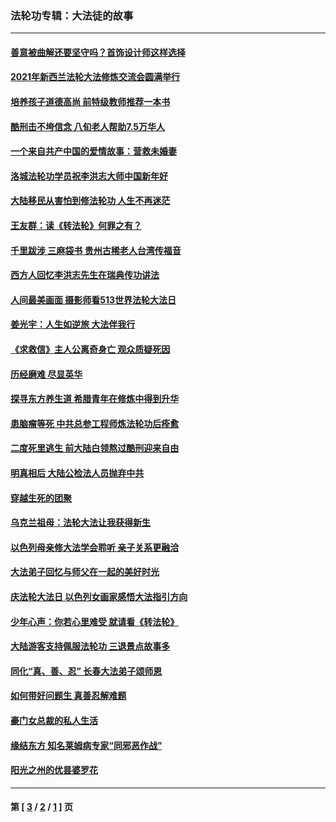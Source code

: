 ### 法轮功专辑：大法徒的故事
---
#### [善意被曲解还要坚守吗？首饰设计师这样选择](../../pages/nf1147481/n13077575.md?08130430) 
#### [2021年新西兰法轮大法修炼交流会圆满举行](../../pages/nf1147481/n13033149.md?08130430) 
#### [培养孩子道德高尚 前特级教师推荐一本书](../../pages/nf1147481/n12938640.md?08130430) 
#### [酷刑击不垮信念 八旬老人帮助7.5万华人](../../pages/nf1147481/n12880712.md?08130430) 
#### [一个来自共产中国的爱情故事：营救未婚妻](../../pages/nf1147481/n12778386.md?08130430) 
#### [洛城法轮功学员祝李洪志大师中国新年好](../../pages/nf1147481/n12724685.md?08130430) 
#### [大陆移民从害怕到修法轮功 人生不再迷茫](../../pages/nf1147481/n12414325.md?08130430) 
#### [王友群：读《转法轮》何罪之有？](../../pages/nf1147481/n12408647.md?08130430) 
#### [千里跋涉 三麻袋书 贵州古稀老人台湾传福音](../../pages/nf1147481/n12198750.md?08130430) 
#### [西方人回忆李洪志先生在瑞典传功讲法](../../pages/nf1147481/n12099607.md?08130430) 
#### [人间最美画面 摄影师看513世界法轮大法日](../../pages/nf1147481/n12094118.md?08130430) 
#### [姜光宇：人生如逆旅 大法伴我行](../../pages/nf1147481/n12088664.md?08130430) 
#### [《求救信》主人公离奇身亡 观众质疑死因](../../pages/nf1147481/n11845215.md?08130430) 
#### [历经磨难 尽显英华](../../pages/nf1147481/n11723297.md?08130430) 
#### [探寻东方养生道 希腊青年在修炼中得到升华](../../pages/nf1147481/n11494502.md?08130430) 
#### [患脑瘤等死 中共总参工程师炼法轮功后痊愈](../../pages/nf1147481/n11466682.md?08130430) 
#### [二度死里逃生 前大陆白领熬过酷刑迎来自由](../../pages/nf1147481/n11368594.md?08130430) 
#### [明真相后 大陆公检法人员抛弃中共](../../pages/nf1147481/n11358618.md?08130430) 
#### [穿越生死的团聚](../../pages/nf1147481/n11258922.md?08130430) 
#### [乌克兰祖母：法轮大法让我获得新生](../../pages/nf1147481/n11269457.md?08130430) 
#### [以色列母亲修大法学会聆听 亲子关系更融洽](../../pages/nf1147481/n11268195.md?08130430) 
#### [大法弟子回忆与师父在一起的美好时光](../../pages/nf1147481/n11267759.md?08130430) 
#### [庆法轮大法日 以色列女画家感悟大法指引方向](../../pages/nf1147481/n11267735.md?08130430) 
#### [少年心声：你若心里难受 就请看《转法轮》](../../pages/nf1147481/n11267496.md?08130430) 
#### [大陆游客支持佩服法轮功 三退景点故事多](../../pages/nf1147481/n11267378.md?08130430) 
#### [同化“真、善、忍” 长春大法弟子颂师恩](../../pages/nf1147481/n11266497.md?08130430) 
#### [如何带好问题生 真善忍解难题](../../pages/nf1147481/n11243655.md?08130430) 
#### [豪门女总裁的私人生活](../../pages/nf1147481/n10127794.md?08130430) 
#### [缘结东方 知名莱姆病专家“同邪恶作战”](../../pages/nf1147481/n10682468.md?08130430) 
#### [阳光之州的优昙婆罗花](../../pages/nf1147481/n10546697.md?08130430) 

---
#### 第 [ [3](./3.md?08130430) / [2](./2.md?08130430) / [1](./1.md?08130430) ] 页
